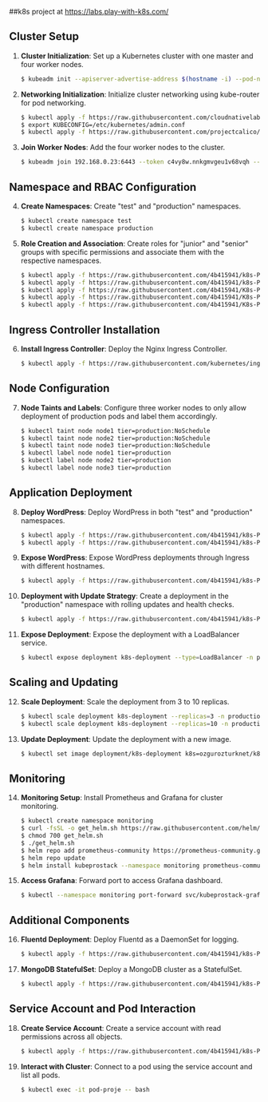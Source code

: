 ##k8s project at https://labs.play-with-k8s.com/

## Cluster Setup

1. **Cluster Initialization**: Set up a Kubernetes cluster with one master and four worker nodes.
    ```bash
    $ kubeadm init --apiserver-advertise-address $(hostname -i) --pod-network-cidr 10.5.0.0/16
    ```

2. **Networking Initialization**: Initialize cluster networking using kube-router for pod networking.
    ```bash
    $ kubectl apply -f https://raw.githubusercontent.com/cloudnativelabs/kube-router/master/daemonset/kubeadm-kuberouter.yaml
    $ export KUBECONFIG=/etc/kubernetes/admin.conf
    $ kubectl apply -f https://raw.githubusercontent.com/projectcalico/calico/master/manifests/calico.yaml
    ```

3. **Join Worker Nodes**: Add the four worker nodes to the cluster.
    ```bash
    $ kubeadm join 192.168.0.23:6443 --token c4vy8w.nnkgmvgeu1v68vqh --discovery-token-ca-cert-hash sha256:479dfae3ba09cf4c2193649bbd91f70636ba8db63ef8de91239d1a3ba063cca6 
    ```

## Namespace and RBAC Configuration

4. **Create Namespaces**: Create "test" and "production" namespaces.
    ```bash
    $ kubectl create namespace test
    $ kubectl create namespace production
    ```

5. **Role Creation and Association**: Create roles for "junior" and "senior" groups with specific permissions and associate them with the respective namespaces.
    ```bash
    $ kubectl apply -f https://raw.githubusercontent.com/4b415941/k8s-Project/main/jr-test-rb.yaml
    $ kubectl apply -f https://raw.githubusercontent.com/4b415941/k8s-Project/main/jr-production-rb.yaml
    $ kubectl apply -f https://raw.githubusercontent.com/4b415941/K8s-Project/main/sr-cluster-crb.yaml
    $ kubectl apply -f https://raw.githubusercontent.com/4b415941/K8s-Project/main/sr-production-rb.yaml
    $ kubectl apply -f https://raw.githubusercontent.com/4b415941/K8s-Project/main/sr-test-rb.yaml
    ```

## Ingress Controller Installation

6. **Install Ingress Controller**: Deploy the Nginx Ingress Controller.
    ```bash
    $ kubectl apply -f https://raw.githubusercontent.com/kubernetes/ingress-nginx/controller-v0.47.0/deploy/static/provider/cloud/deploy.yaml
    ```

## Node Configuration

7. **Node Taints and Labels**: Configure three worker nodes to only allow deployment of production pods and label them accordingly.
    ```bash
    $ kubectl taint node node1 tier=production:NoSchedule
    $ kubectl taint node node2 tier=production:NoSchedule
    $ kubectl taint node node3 tier=production:NoSchedule
    $ kubectl label node node1 tier=production
    $ kubectl label node node2 tier=production
    $ kubectl label node node3 tier=production
    ```

## Application Deployment

8. **Deploy WordPress**: Deploy WordPress in both "test" and "production" namespaces.
    ```bash
    $ kubectl apply -f https://raw.githubusercontent.com/4b415941/k8s-Project/main/wptest.yaml
    $ kubectl apply -f https://raw.githubusercontent.com/4b415941/k8s-Project/main/wpprod.yaml
    ```

9. **Expose WordPress**: Expose WordPress deployments through Ingress with different hostnames.
    ```bash
    $ kubectl apply -f https://raw.githubusercontent.com/4b415941/k8s-Project/main/wpingress.yaml
    ```

10. **Deployment with Update Strategy**: Create a deployment in the "production" namespace with rolling updates and health checks.
    ```bash
    $ kubectl apply -f https://raw.githubusercontent.com/4b415941/k8s-Project/main/deployment.yaml
    ```

11. **Expose Deployment**: Expose the deployment with a LoadBalancer service.
    ```bash
    $ kubectl expose deployment k8s-deployment --type=LoadBalancer -n production
    ```

## Scaling and Updating

12. **Scale Deployment**: Scale the deployment from 3 to 10 replicas.
    ```bash
    $ kubectl scale deployment k8s-deployment --replicas=3 -n production
    $ kubectl scale deployment k8s-deployment --replicas=10 -n production
    ```

13. **Update Deployment**: Update the deployment with a new image.
    ```bash
    $ kubectl set image deployment/k8s-deployment k8s=ozgurozturknet/k8s:v2 -n production
    ```

## Monitoring

14. **Monitoring Setup**: Install Prometheus and Grafana for cluster monitoring.
    ```bash
    $ kubectl create namespace monitoring
    $ curl -fsSL -o get_helm.sh https://raw.githubusercontent.com/helm/helm/main/scripts/get-helm-3
    $ chmod 700 get_helm.sh
    $ ./get_helm.sh
    $ helm repo add prometheus-community https://prometheus-community.github.io/helm-charts
    $ helm repo update
    $ helm install kubeprostack --namespace monitoring prometheus-community/kube-prometheus-stack
    ```

15. **Access Grafana**: Forward port to access Grafana dashboard.
    ```bash
    $ kubectl --namespace monitoring port-forward svc/kubeprostack-grafana 8080:80
    ```

## Additional Components

16. **Fluentd Deployment**: Deploy Fluentd as a DaemonSet for logging.
    ```bash
    $ kubectl apply -f https://raw.githubusercontent.com/4b415941/k8s-Project/main/daemonset.yaml
    ```

17. **MongoDB StatefulSet**: Deploy a MongoDB cluster as a StatefulSet.
    ```bash
    $ kubectl apply -f https://raw.githubusercontent.com/4b415941/k8s-Project/main/statefulset.yaml
    ```

## Service Account and Pod Interaction

18. **Create Service Account**: Create a service account with read permissions across all objects.
    ```bash
    $ kubectl apply -f https://raw.githubusercontent.com/4b415941/k8s-Project/main/serviceaccount.yaml
    ```

19. **Interact with Cluster**: Connect to a pod using the service account and list all pods.
    ```bash
    $ kubectl exec -it pod-proje -- bash
    ```

